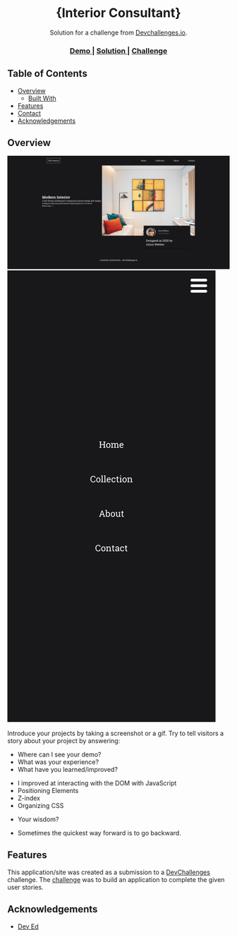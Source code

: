 <!-- Please update value in the {}  -->

<h1 align="center">{Interior Consultant}</h1>

<div align="center">
   Solution for a challenge from  <a href="http://devchallenges.io" target="_blank">Devchallenges.io</a>.
</div>

<div align="center">
  <h3>
    <a href="https://rural-bridge.surge.sh">
      Demo
    </a>
    <span> | </span>
    <a href="https://github.com/jpotvin-ezpz/interior-consultant">
      Solution
    </a>
    <span> | </span>
    <a href="https://devchallenges.io/challenges/Jymh2b2FyebRTUljkNcb">
      Challenge
    </a>
  </h3>
</div>

<!-- TABLE OF CONTENTS -->

## Table of Contents

- [Overview](#overview)
  - [Built With](#built-with)
- [Features](#features)
- [Contact](#contact)
- [Acknowledgements](#acknowledgements)

<!-- OVERVIEW -->

## Overview

![screenshot](https://github.com/jpotvin-ezpz/interior-consultant/blob/main/Screenshot_2021-02-16%20Interior%20Consultant.png)
![screenshot](https://github.com/jpotvin-ezpz/interior-consultant/blob/main/Screen%20Shot%202021-02-16%20at%2015.28.53.png)

Introduce your projects by taking a screenshot or a gif. Try to tell visitors a story about your project by answering:

- Where can I see your demo?
- What was your experience?
- What have you learned/improved?
 + I improved at interacting with the DOM with JavaScript
 + Positioning Elements 
 + Z-index
 + Organizing CSS
- Your wisdom? 
 + Sometimes the quickest way forward is to go backward.


## Features

<!-- List the features of your application or follow the template. Don't share the figma file here :) -->

This application/site was created as a submission to a [DevChallenges](https://devchallenges.io/challenges) challenge. The [challenge](https://devchallenges.io/challenges/Jymh2b2FyebRTUljkNcb) was to build an application to complete the given user stories.

## Acknowledgements

<!-- This section should list any articles or add-ons/plugins that helps you to complete the project. This is optional but it will help you in the future. For exmpale -->

- [Dev Ed](https://www.youtube.com/watch?v=gXkqy0b4M5g)
